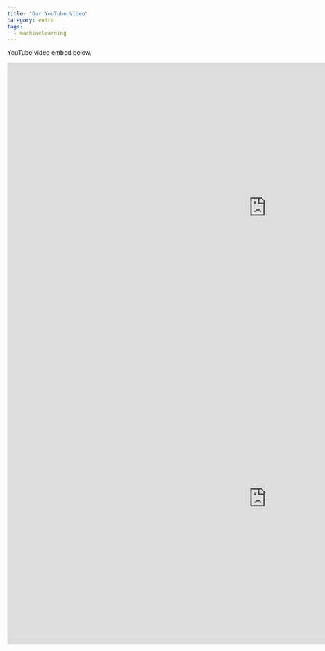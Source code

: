 ```yaml
---
title: "Our YouTube Video"
category: extra
tags:
  - machinelearning
---
```


YouTube video embed below.


<iframe width="1191" height="670" src="https://www.youtube.com/embed/iCygIdHNRTA" frameborder="0" allow="accelerometer; autoplay; clipboard-write; encrypted-media; gyroscope; picture-in-picture" allowfullscreen></iframe>


<iframe width="1191" height="670" src="https://www.youtube.com/embed/YpYyPmpBJNU" frameborder="0" allow="accelerometer; autoplay; clipboard-write; encrypted-media; gyroscope; picture-in-picture" allowfullscreen></iframe>